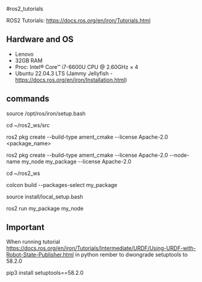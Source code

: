 

#ros2_tutorials

ROS2 Tutorials: https://docs.ros.org/en/iron/Tutorials.html

## Hardware and OS
* Lenovo
* 32GB RAM
* Proc: Intel® Core™ i7-6600U CPU @ 2.60GHz × 4
* Ubuntu 22.04.3 LTS (Jammy Jellyfish - https://docs.ros.org/en/iron/Installation.html)

## commands

source /opt/ros/iron/setup.bash

cd ~/ros2_ws/src

ros2 pkg create --build-type ament_cmake --license Apache-2.0 <package_name>

ros2 pkg create --build-type ament_cmake --license Apache-2.0 --node-name my_node my_package --license Apache-2.0

cd ~/ros2_ws

colcon build --packages-select my_package

source install/local_setup.bash

ros2 run my_package my_node

## Important
When running tutorial https://docs.ros.org/en/iron/Tutorials/Intermediate/URDF/Using-URDF-with-Robot-State-Publisher.html in python rember to dwongrade setuptools to 58.2.0

pip3 install setuptools==58.2.0
